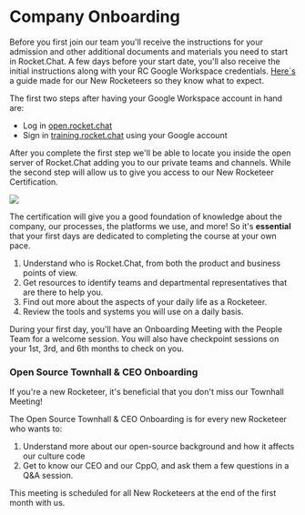 # Company Onboarding

Before you first join our team you'll receive the instructions for your admission and other additional documents and materials you need to start in Rocket.Chat. A few days before your start date, you'll also receive the initial instructions along with your RC Google Workspace credentials. [Here´s](https://docs.google.com/presentation/d/10MWbCqEI1X5zAVQvLQj2wx-\_AApiS3dLB6nTYVrLe74/edit#slide=id.gaedb49bd54\_0\_245) a guide made for our New Rocketeers so they know what to expect.

The first two steps after having your Google Workspace account in hand are:

* Log in [open.rocket.chat](../../community/community-management/open.rocket.chat.md)
* Sign in [training.rocket.chat](https://training.rocket.chat/) using your Google account

After you complete the first step we'll be able to locate you inside the open server of Rocket.Chat adding you to our private teams and channels. While the second step will allow us to give you access to our New Rocketeer Certification.&#x20;

![](../../../.gitbook/assets/ezgif-3-cda069de59.gif)

The certification will give you a good foundation of knowledge about the company, our processes, the platforms we use, and more! So it's **essential** that your first days are dedicated to completing the course at your own pace.&#x20;

1. Understand who is Rocket.Chat, from both the product and business points of view.
2. Get resources to identify teams and departmental representatives that are there to help you.
3. Find out more about the aspects of your daily life as a Rocketeer.
4. Review the tools and systems you will use on a daily basis.

During your first day, you'll have an Onboarding Meeting with the People Team for a welcome session. You will also have checkpoint sessions on your 1st, 3rd, and 6th months to check on you.

### Open Source Townhall & CEO Onboarding

If you're a new Rocketeer, it's beneficial that you don't miss our Townhall Meeting!

The Open Source Townhall & CEO Onboarding is for every new Rocketeer who wants to:

1. Understand more about our open-source background and how it affects our culture code
2. Get to know our CEO and our CppO, and ask them a few questions in a Q\&A session.

This meeting is scheduled for all New Rocketeers at the end of the first month with us.

